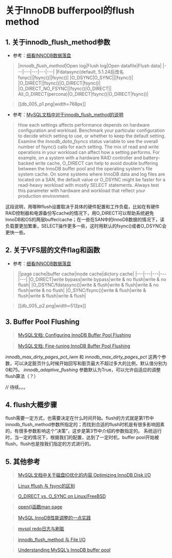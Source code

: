 # 关于InnoDB bufferpool的flush method


## 1. 关于innodb_flush_method参数

* 参考：[细看INNODB数据落盘](http://hatemysql.com/?tag=innodb_flush_method)

>|*innodb_flush_method*|Open log|Flush log|Open datafile|Flush data|
|---|---|---|---|---|
|Fdatasync(default, 5.1.24后改名fsnyc)||fsync()||fsync()|
|O_DSYNC|O_SYNC|||fsync()|
|O_DIRECT||fsync()|O_DIRECT|fsync()|
|O_DIRECT_NO_FSYNC||fsync()|O_DIRECT||
All_O_DIRECT(percona)|O_DIRECT|fsync()|O_DIRECT|fsync()|

> [[db_005_p1.png|width=768px]]


* 参考：[MySQL文档中对于innodb_flush_method的说明](https://dev.mysql.com/doc/refman/5.5/en/innodb-parameters.html#sysvar_innodb_flush_method)

>How each settings affects performance depends on hardware configuration and workload. Benchmark your particular configuration to decide which setting to use, or whether to keep the default setting. Examine the *Innodb_data_fsyncs* status variable to see the overall number of fsync() calls for each setting. The mix of read and write operations in your workload can affect how a setting performs. For example, on a system with a hardware RAID controller and battery-backed write cache, O_DIRECT can help to avoid double buffering between the InnoDB buffer pool and the operating system's file system cache. On some systems where InnoDB data and log files are located on a SAN, the default value or O_DSYNC might be faster for a read-heavy workload with mostly SELECT statements. Always test this parameter with hardware and workload that reflect your production environment. 

这段说明，用哪种flush设置取决于具体的硬件配置和工作负载，比如在有硬件RAID控制器和电源备份写cache的情况下，用O_DIRECT可以帮助系统避免InnoDB和OS的两层buffer/cache；在一些在SAN中的InnoDB数据的情况下，读负载要更加繁重，SELECT操作更多一些，这时用默认的fsync()或者O_DSYNC会更快一些。

## 2. 关于VFS层的文件flag和函数

* 参考：[细看INNODB数据落盘](http://www.kuqin.com/shuoit/20141019/342744.html?utm_source=tuicool&utm_medium=referral)

> ||page cache|buffer cache|inode cache|dictory cache|
|---|---|---|---|---|
|O_DIRECT|write bypass|write bypass|write & no flush|write & no flush|
|O_DSYNC/fdatasync()|write & flush|write & flush|write & no flush|write & no flush|
|O_SYNC/fsync()|write & flush|write & flush|write & flush|write & flush|

> [[db_005_p2.png|width=512px]]

## 3. Buffer Pool Flushing

> [MySQL文档: Configuring InnoDB Buffer Pool Flushing](https://dev.mysql.com/doc/refman/5.7/en/innodb-performance-adaptive_flushing.html)

> [MySQL文档: Fine-tuning InnoDB Buffer Pool Flushing](https://dev.mysql.com/doc/refman/5.7/en/innodb-lru-background-flushing.html)

*innodb_max_dirty_pages_pct_lwm* 和 *innodb_max_dirty_pages_pct* 这两个参数，可以决定脏页什么时候开始回写和脏页最大不超过多大的比例，默认值分别为0和75。 *innodb_adaptive_flushing* 参数默认为True，可以允许自适应的调整flush算法（？）

// 待续。。。

## 4. flush大概步骤

flush需要一定方式，也需要决定在什么时间开始。flush的方式就是第1节中innodb_flush_method参数所指定的；而找到合适的flush时机是有很多影响因素的，有很多参数影响这个“决策”，这步是第3节中介绍的参数指定的。
系统运行时，当一定的情况下，根据我们的配置，达到了一定时机，buffer pool开始被flush，flush也是按我们指定的方式进行的。

## 5. 其他参考


>[MySQL文档中关于磁盘IO优化的内容 Optimizing InnoDB Disk I/O](https://dev.mysql.com/doc/refman/5.7/en/optimizing-innodb-diskio.html)

>[Linux fflush 与 fsync的区别](http://blog.csdn.net/cindy9902/article/details/5827183)

>[O_DIRECT vs. O_SYNC on Linux/FreeBSD](http://stackoverflow.com/questions/19440041/o-direct-vs-o-sync-on-linux-freebsd)

>[open()函数man page](http://man7.org/linux/man-pages/man2/open.2.html)

> [MySQL InnoDB性能调整的一点实践](http://robbin.iteye.com/blog/461382)

> [mysql redo日志与刷脏](http://www.cnblogs.com/xxmysql/p/5754211.html)

> [innodb_flush_method 与 File I/O](http://www.orczhou.com/index.php/2009/08/innodb_flush_method-file-io/)

> [Understanding MySQL’s InnoDB buffer pool](https://michael.bouvy.net/blog/en/2015/01/18/understanding-mysql-innodb-buffer-pool-size/)


